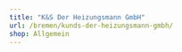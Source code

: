 ```yaml
---
title: "K&S Der Heizungsmann GmbH"
url: /bremen/kunds-der-heizungsmann-gmbh/
shop: Allgemein
---
```

